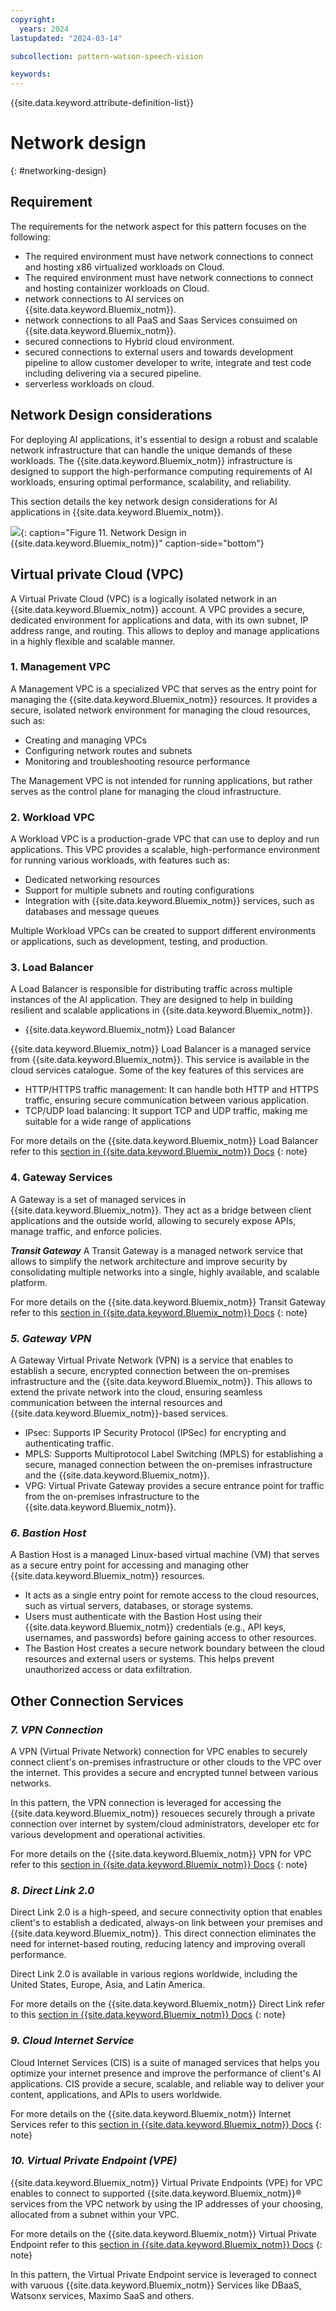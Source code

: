 ```yaml
---
copyright:
  years: 2024
lastupdated: "2024-03-14"

subcollection: pattern-watson-speech-vision

keywords:
---
```

{{site.data.keyword.attribute-definition-list}}

# Network design

{: #networking-design}

## Requirement

The requirements for the network aspect for this pattern focuses on the following:

* The required environment must have network connections to connect and hosting x86 virtualized workloads on Cloud.
* The required environment must have network connections to connect and hosting containizer workloads on Cloud.
* network connections to AI services on {{site.data.keyword.Bluemix_notm}}.
* network connections to all PaaS and Saas Services consuimed on {{site.data.keyword.Bluemix_notm}}.
* secured connections to Hybrid cloud environment.
* secured connections to external users and towards development pipeline to allow customer developer to write, integrate and test code including delivering via a secured pipeline.
* serverless workloads on cloud.

## Network Design considerations

For deploying AI applications, it's essential to design a robust and scalable network infrastructure that can handle the unique demands of these workloads. The {{site.data.keyword.Bluemix_notm}} infrastructure is designed to support the high-performance computing requirements of AI workloads, ensuring optimal performance, scalability, and reliability.

This section details the key network design considerations for AI applications in {{site.data.keyword.Bluemix_notm}}.

![](image/watson-surround-pattern-networking.svg){: caption="Figure 11. Network Design in {{site.data.keyword.Bluemix_notm}}" caption-side="bottom"}

## Virtual private Cloud (VPC)

A Virtual Private Cloud (VPC) is a logically isolated network in an {{site.data.keyword.Bluemix_notm}} account. A VPC provides a secure, dedicated environment for applications and data, with its own subnet, IP address range, and routing. This allows to deploy and manage applications in a highly flexible and scalable manner.

### **1. Management VPC**

A Management VPC is a specialized VPC that serves as the entry point for managing the {{site.data.keyword.Bluemix_notm}} resources. It provides a secure, isolated network environment for managing the cloud resources, such as:

- Creating and managing VPCs
- Configuring network routes and subnets
- Monitoring and troubleshooting resource performance

The Management VPC is not intended for running applications, but rather serves as the control plane for managing the cloud infrastructure.

### **2. Workload VPC**

A Workload VPC is a production-grade VPC that can use to deploy and run applications. This VPC provides a scalable, high-performance environment for running various workloads, with features such as:

- Dedicated networking resources
- Support for multiple subnets and routing configurations
- Integration with {{site.data.keyword.Bluemix_notm}} services, such as databases and message queues

Multiple Workload VPCs can be created to support different environments or applications, such as development, testing, and production.

### **3. Load Balancer**

A Load Balancer is responsible for distributing traffic across multiple instances of the AI application. They are designed to help in building resilient and scalable applications in {{site.data.keyword.Bluemix_notm}}.

* {{site.data.keyword.Bluemix_notm}} Load Balancer

{{site.data.keyword.Bluemix_notm}} Load Balancer is a managed service from {{site.data.keyword.Bluemix_notm}}. This service is available in the cloud services catalogue. Some of the key features of this services are

- HTTP/HTTPS traffic management: It can handle both HTTP and HTTPS traffic, ensuring secure communication between various application.
- TCP/UDP load balancing: It support TCP and UDP traffic, making me suitable for a wide range of applications

For more details on the {{site.data.keyword.Bluemix_notm}} Load Balancer refer to this [section in {{site.data.keyword.Bluemix_notm}} Docs](https://cloud.ibm.com/docs/loadbalancer-service?topic=loadbalancer-service-about-ibm-cloud-load-balancer)
{: note}

### **4. Gateway Services**

A Gateway is a set of managed services in {{site.data.keyword.Bluemix_notm}}. They act as a bridge between client applications and the outside world, allowing to securely expose APIs, manage traffic, and enforce policies.

***Transit Gateway***
A Transit Gateway is a managed network service that allows to simplify the network architecture and improve security by consolidating multiple networks into a single, highly available, and scalable platform.

For more details on the {{site.data.keyword.Bluemix_notm}} Transit Gateway refer to this [section in {{site.data.keyword.Bluemix_notm}} Docs](https://cloud.ibm.com/docs/transit-gateway?topic=transit-gateway-about)
{: note}

### ***5. Gateway VPN***

A Gateway Virtual Private Network (VPN) is a service that enables to establish a secure, encrypted connection between the on-premises infrastructure and the {{site.data.keyword.Bluemix_notm}}. This allows to extend the private network into the cloud, ensuring seamless communication between the internal resources and {{site.data.keyword.Bluemix_notm}}-based services.

- IPsec: Supports IP Security Protocol (IPSec) for encrypting and authenticating traffic.
- MPLS: Supports Multiprotocol Label Switching (MPLS) for establishing a secure, managed connection between the on-premises infrastructure and the {{site.data.keyword.Bluemix_notm}}.
- VPG: Virtual Private Gateway provides a secure entrance point for traffic from the on-premises infrastructure to the {{site.data.keyword.Bluemix_notm}}.

### ***6. Bastion Host***

A Bastion Host is a managed Linux-based virtual machine (VM) that serves as a secure entry point for accessing and managing other {{site.data.keyword.Bluemix_notm}} resources.

- It acts as a single entry point for remote access to the cloud resources, such as virtual servers, databases, or storage systems.
- Users must authenticate with the Bastion Host using their {{site.data.keyword.Bluemix_notm}} credentials (e.g., API keys, usernames, and passwords) before gaining access to other resources.
- The Bastion Host creates a secure network boundary between the cloud resources and external users or systems. This helps prevent unauthorized access or data exfiltration.

## **Other Connection Services**

### ***7. VPN Connection***

A VPN (Virtual Private Network) connection for VPC enables to securely connect client's on-premises infrastructure or other clouds to the VPC over the internet. This provides a secure and encrypted tunnel between various networks.

In this pattern, the VPN connection is leveraged for accessing the {{site.data.keyword.Bluemix_notm}} resoueces securely through a private connection over internet by system/cloud administrators, developer etc for various development and operational activities.

For more details on the {{site.data.keyword.Bluemix_notm}} VPN for VPC refer to this [section in {{site.data.keyword.Bluemix_notm}} Docs](https://cloud.ibm.com/docs/vpc?topic=vpc-vpn-overview&interface=ui)
{: note}

### ***8. Direct Link 2.0***

Direct Link 2.0 is a high-speed, and secure connectivity option that enables client's to establish a dedicated, always-on link between your premises and {{site.data.keyword.Bluemix_notm}}. This direct connection eliminates the need for internet-based routing, reducing latency and improving overall performance.

Direct Link 2.0 is available in various regions worldwide, including the United States, Europe, Asia, and Latin America.

For more details on the {{site.data.keyword.Bluemix_notm}} Direct Link refer to this [section in {{site.data.keyword.Bluemix_notm}} Docs](https://cloud.ibm.com/docs/dl?topic=dl-dl-about)
{: note}

### ***9. Cloud Internet Service***

Cloud Internet Services (CIS) is a suite of managed services that helps you optimize your internet presence and improve the performance of client's AI applications. CIS  provide a secure, scalable, and reliable way to deliver your content, applications, and APIs to users worldwide.

For more details on the {{site.data.keyword.Bluemix_notm}} Internet Services refer to this [section in {{site.data.keyword.Bluemix_notm}} Docs](https://cloud.ibm.com/docs/cis?topic=cis-about-ibm-cloud-internet-services-cis)
{: note}

### ***10. Virtual Private Endpoint (VPE)***

{{site.data.keyword.Bluemix_notm}} Virtual Private Endpoints (VPE) for VPC enables to connect to supported {{site.data.keyword.Bluemix_notm}}® services from the VPC network by using the IP addresses of your choosing, allocated from a subnet within your VPC.

For more details on the {{site.data.keyword.Bluemix_notm}} Virtual Private Endpoint refer to this [section in {{site.data.keyword.Bluemix_notm}} Docs](https://cloud.ibm.com/docs/vpc?topic=vpc-about-vpe)
{: note}

In this pattern, the Virtual Private Endpoint service is leveraged to connect with varuous {{site.data.keyword.Bluemix_notm}} Services like DBaaS, Watsonx services, Maximo SaaS and others.
